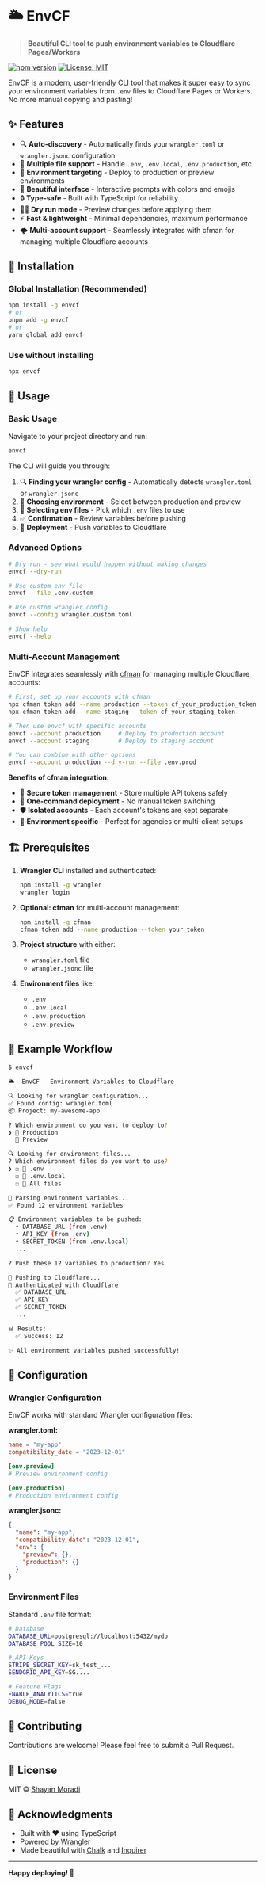 # 🌥️ EnvCF

> **Beautiful CLI tool to push environment variables to Cloudflare Pages/Workers**

[![npm version](https://badge.fury.io/js/envcf.svg)](https://badge.fury.io/js/envcf)
[![License: MIT](https://img.shields.io/badge/License-MIT-yellow.svg)](https://opensource.org/licenses/MIT)

EnvCF is a modern, user-friendly CLI tool that makes it super easy to sync your environment variables from `.env` files to Cloudflare Pages or Workers. No more manual copying and pasting!

## ✨ Features

- 🔍 **Auto-discovery** - Automatically finds your `wrangler.toml` or `wrangler.jsonc` configuration
- 📁 **Multiple file support** - Handle `.env`, `.env.local`, `.env.production`, etc.
- 🎯 **Environment targeting** - Deploy to production or preview environments
- 🎨 **Beautiful interface** - Interactive prompts with colors and emojis
- 🔒 **Type-safe** - Built with TypeScript for reliability
- 🏃‍♂️ **Dry run mode** - Preview changes before applying them
- ⚡ **Fast & lightweight** - Minimal dependencies, maximum performance
- 🌩️ **Multi-account support** - Seamlessly integrates with cfman for managing multiple Cloudflare accounts

## 🚀 Installation

### Global Installation (Recommended)

```bash
npm install -g envcf
# or
pnpm add -g envcf
# or
yarn global add envcf
```

### Use without installing

```bash
npx envcf
```

## 📖 Usage

### Basic Usage

Navigate to your project directory and run:

```bash
envcf
```

The CLI will guide you through:

1. 🔍 **Finding your wrangler config** - Automatically detects `wrangler.toml` or `wrangler.jsonc`
2. 🎯 **Choosing environment** - Select between production and preview
3. 📁 **Selecting env files** - Pick which `.env` files to use
4. ✅ **Confirmation** - Review variables before pushing
5. 🚀 **Deployment** - Push variables to Cloudflare

### Advanced Options

```bash
# Dry run - see what would happen without making changes
envcf --dry-run

# Use custom env file
envcf --file .env.custom

# Use custom wrangler config
envcf --config wrangler.custom.toml

# Show help
envcf --help
```

### Multi-Account Management

EnvCF integrates seamlessly with [cfman](https://github.com/novincode/cfman) for managing multiple Cloudflare accounts:

```bash
# First, set up your accounts with cfman
npx cfman token add --name production --token cf_your_production_token
npx cfman token add --name staging --token cf_your_staging_token

# Then use envcf with specific accounts
envcf --account production     # Deploy to production account
envcf --account staging        # Deploy to staging account

# You can combine with other options
envcf --account production --dry-run --file .env.prod
```

**Benefits of cfman integration:**
- 🔐 **Secure token management** - Store multiple API tokens safely
- 🚀 **One-command deployment** - No manual token switching
- 🛡️ **Isolated accounts** - Each account's tokens are kept separate
- 🎯 **Environment specific** - Perfect for agencies or multi-client setups

## 🏗️ Prerequisites

1. **Wrangler CLI** installed and authenticated:
   ```bash
   npm install -g wrangler
   wrangler login
   ```

2. **Optional: cfman** for multi-account management:
   ```bash
   npm install -g cfman
   cfman token add --name production --token your_token
   ```

3. **Project structure** with either:
   - `wrangler.toml` file
   - `wrangler.jsonc` file

4. **Environment files** like:
   - `.env`
   - `.env.local`
   - `.env.production`
   - `.env.preview`

## 📝 Example Workflow

```bash
$ envcf

🌥️  EnvCF - Environment Variables to Cloudflare

🔍 Looking for wrangler configuration...
✅ Found config: wrangler.toml
📦 Project: my-awesome-app

? Which environment do you want to deploy to? 
❯ 🚀 Production
  🧪 Preview

🔍 Looking for environment files...
? Which environment files do you want to use? 
❯ ☑ 📄 .env
  ☑ 📄 .env.local
  ☐ 📁 All files

📝 Parsing environment variables...
✅ Found 12 environment variables

📋 Environment variables to be pushed:
  • DATABASE_URL (from .env)
  • API_KEY (from .env)
  • SECRET_TOKEN (from .env.local)
  ...

? Push these 12 variables to production? Yes

🚀 Pushing to Cloudflare...
🔑 Authenticated with Cloudflare
  ✅ DATABASE_URL
  ✅ API_KEY
  ✅ SECRET_TOKEN
  ...

📊 Results:
  ✅ Success: 12

✨ All environment variables pushed successfully!
```

## 🔧 Configuration

### Wrangler Configuration

EnvCF works with standard Wrangler configuration files:

**wrangler.toml:**
```toml
name = "my-app"
compatibility_date = "2023-12-01"

[env.preview]
# Preview environment config

[env.production]
# Production environment config
```

**wrangler.jsonc:**
```json
{
  "name": "my-app",
  "compatibility_date": "2023-12-01",
  "env": {
    "preview": {},
    "production": {}
  }
}
```

### Environment Files

Standard `.env` file format:

```bash
# Database
DATABASE_URL=postgresql://localhost:5432/mydb
DATABASE_POOL_SIZE=10

# API Keys
STRIPE_SECRET_KEY=sk_test_...
SENDGRID_API_KEY=SG....

# Feature Flags
ENABLE_ANALYTICS=true
DEBUG_MODE=false
```

## 🤝 Contributing

Contributions are welcome! Please feel free to submit a Pull Request.

## 📄 License

MIT © [Shayan Moradi](https://github.com/novincode)

## 🙏 Acknowledgments

- Built with ❤️ using TypeScript
- Powered by [Wrangler](https://developers.cloudflare.com/workers/wrangler/)
- Made beautiful with [Chalk](https://github.com/chalk/chalk) and [Inquirer](https://github.com/SBoudrias/Inquirer.js)

---

**Happy deploying! 🚀**
